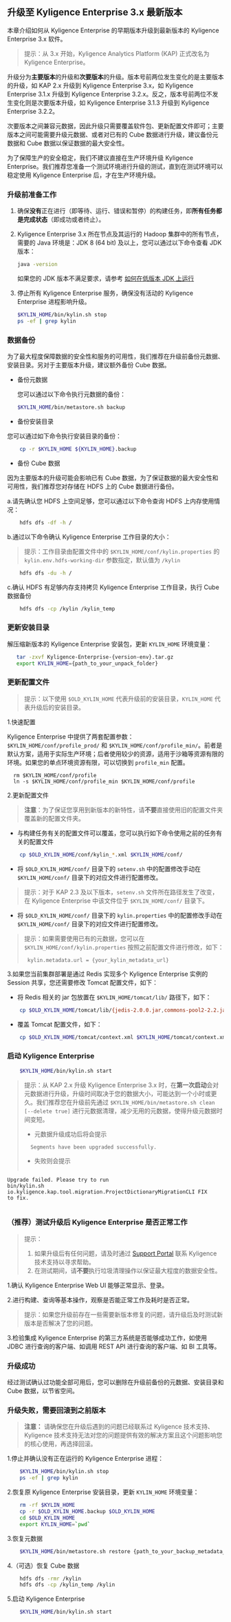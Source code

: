 ## 升级至 Kyligence Enterprise 3.x 最新版本

本章介绍如何从 Kyligence Enterprise 的早期版本升级到最新版本的 Kyligence Enterprise 3.x 软件。

> 提示：从 3.x 开始，Kyligence Analytics Platform (KAP) 正式改名为 Kyligence Enterprise。

升级分为**主要版本**的升级和**次要版本**的升级。版本号前两位发生变化的是主要版本的升级，如 KAP 2.x 升级到 Kyligence Enterprise 3.x，如 Kyligence Enterprise 3.1.x 升级到 Kyligence Enterprise 3.2.x。反之，版本号前两位不发生变化则是次要版本升级，如 Kyligence Enterprise 3.1.3 升级到 Kyligence Enterprise 3.2.2。

次要版本之间兼容元数据，因此升级只需要覆盖软件包、更新配置文件即可；主要版本之间可能需要升级元数据、或者对已有的 Cube 数据进行升级，建议备份元数据和 Cube 数据以保证数据的最大安全性。

为了保障生产的安全稳定，我们不建议直接在生产环境升级 Kyligence Enterprise。我们推荐您准备一个测试环境进行升级的测试，直到在测试环境可以稳定使用 Kyligence Enterprise 后，才在生产环境升级。



### 升级前准备工作

1. 确保**没有**正在进行（即等待、运行、错误和暂停）的构建任务，即**所有任务都是完成状态**（即成功或者终止）。

2. Kyligence Enterprise 3.x 所在节点及其运行的 Hadoop 集群中的所有节点，需要的 Java 环境是：JDK 8 (64 bit) 及以上，您可以通过以下命令查看 JDK 版本：

   ```bash
   java -version
   ```

   如果您的 JDK 版本不满足要求，请参考 [如何在低版本 JDK 上运行](../../appendix/run_on_jdk7.cn.md)

3. 停止所有 Kyligence Enterprise 服务，确保没有活动的 Kyligence Enterprise 进程影响升级。

   ```sh
   $KYLIN_HOME/bin/kylin.sh stop
   ps -ef | grep kylin
   ```



### 数据备份

为了最大程度保障数据的安全性和服务的可用性，我们推荐在升级前备份元数据、安装目录。另对于主要版本升级，建议额外备份 Cube 数据。

- 备份元数据

  您可以通过以下命令执行元数据的备份：

  ```sh
  $KYLIN_HOME/bin/metastore.sh backup
  ```

- 备份安装目录

您可以通过如下命令执行安装目录的备份：

```sh
	cp -r $KYLIN_HOME ${KYLIN_HOME}.backup
```

- 备份 Cube 数据

因为主要版本的升级可能会影响已有 Cube 数据，为了保证数据的最大安全性和可用性，我们推荐您对存储在 HDFS 上的 Cube 数据进行备份。

a.请先确认您 HDFS 上空间足够，您可以通过以下命令查询 HDFS 上内存使用情况：

```sh
	hdfs dfs -df -h /
```

b.通过以下命令确认 Kyligence Enterprise 工作目录的大小：

> 提示：工作目录由配置文件中的 `$KYLIN_HOME/conf/kylin.properties` 的 `kylin.env.hdfs-working-dir` 参数指定，默认值为 `/kylin`

```sh
	hdfs dfs -du -h /
```

c.确认 HDFS 有足够内存支持拷贝 Kyligence Enterprise 工作目录，执行 Cube 数据备份

```sh
	hdfs dfs -cp /kylin /kylin_temp
```



### 更新安装目录

解压缩新版本的 Kyligence Enterprise 安装包，更新 `KYLIN_HOME` 环境变量：

```sh
   tar -zxvf Kyligence-Enterprise-{version-env}.tar.gz
   export KYLIN_HOME={path_to_your_unpack_folder}
```



### 更新配置文件

> 提示：以下使用 `$OLD_KYLIN_HOME` 代表升级前的安装目录，`KYLIN_HOME` 代表升级后的安装目录。

1.快速配置

Kyligence Enterprise 中提供了两套配置参数：`$KYLIN_HOME/conf/profile_prod/` 和 `$KYLIN_HOME/conf/profile_min/`。前者是默认方案，适用于实际生产环境；后者使用较少的资源，适用于沙箱等资源有限的环境。如果您的单点环境资源有限，可以切换到 `profile_min` 配置。

```shell
  rm $KYLIN_HOME/conf/profile
  ln -s $KYLIN_HOME/conf/profile_min $KYLIN_HOME/conf/profile
```

2.更新配置文件

> **注意**：为了保证您享用到新版本的新特性，请**不要**直接使用旧的配置文件夹覆盖新的配置文件夹。

* 与构建任务有关的配置文件可以覆盖，您可以执行如下命令使用之前的任务有关的配置文件

```sh
	cp $OLD_KYLIN_HOME/conf/kylin_*.xml $KYLIN_HOME/conf/
```

* 将 `$OLD_KYLIN_HOME/conf/` 目录下的 `setenv.sh` 中的配置修改手动在 `$KYLIN_HOME/conf/` 目录下的对应文件进行配置修改。

> 提示：对于 KAP 2.3 及以下版本，`setenv.sh` 文件所在路径发生了改变，在 Kyligence Enterprise 中该文件位于 `$KYLIN_HOME/conf/` 目录下。

* 将 `$OLD_KYLIN_HOME/conf/` 目录下的 `kylin.properties` 中的配置修改手动在 `$KYLIN_HOME/conf/` 目录下的对应文件进行配置修改。

> 提示：如果需要使用已有的元数据，您可以在 `$KYLIN_HOME/conf/kylin.properties` 按照之前配置文件进行修改，如下：
>
>```properties
>  kylin.metadata.url = {your_kylin_metadata_url}
>```

3.如果您当前集群部署是通过 Redis 实现多个 Kyligence Enterprise 实例的 Session 共享，您还需要修改 Tomcat 配置文件，如下：

* 将 Redis 相关的 jar 包放置在 `$KYLIN_HOME/tomcat/lib/` 路径下，如下：

```sh
	cp $OLD_KYLIN_HOME/tomcat/lib/{jedis-2.0.0.jar,commons-pool2-2.2.jar,tomcat-redis-session-manager-1.2-tomcat-7-java-7.jar} $KYLIN_HOME/tomcat/lib/
```

* 覆盖 Tomcat 配置文件，如下：

```sh
	cp $OLD_KYLIN_HOME/tomcat/context.xml $KYLIN_HOME/tomcat/context.xml
```



### 启动 Kyligence Enterprise


```sh
	$KYLIN_HOME/bin/kylin.sh start
```

> 提示：从 KAP 2.x 升级 Kyligence Enterprise 3.x 时，在**第一次启动**会对元数据进行升级，升级时间取决于您的数据大小，可能达到一个小时或更久。我们推荐您在升级前先通过 `$KYLIN_HOME/bin/metastore.sh clean [--delete true]` 进行元数据清理，减少无用的元数据，使得升级元数据时间变短。
> * 元数据升级成功后将会提示
>```
>	Segments have been upgraded successfully.
>```
> * 失败则会提示
> ```
	Upgrade failed. Please try to run
	bin/kylin.sh io.kyligence.kap.tool.migration.ProjectDictionaryMigrationCLI FIX
	to fix.
> ```



### （推荐）测试升级后 Kyligence Enterprise 是否正常工作

> 提示：
> 1) 如果升级后有任何问题，请及时通过 [Support Portal](https://support.kyligence.io/#/) 联系 Kyligence 技术支持以寻求帮助。
> 2) 在测试期间，请**不要**执行垃圾清理操作以保证最大程度的数据安全性。

1.确认 Kyligence Enterprise Web UI 能够正常显示、登录。

2.进行构建、查询等基本操作，观察是否能正常工作及耗时是否正常。

> 提示：如果您升级前存在一些需要新版本修复的问题，请升级后及时测试新版本是否解决了您的问题。

3.检验集成 Kyligence Enterprise 的第三方系统是否能够成功工作，如使用 JDBC 进行查询的客户端、如调用 REST API 进行查询的客户端、如 BI 工具等。



### 升级成功

经过测试确认过功能全部可用后，您可以删除在升级前备份的元数据、安装目录和 Cube 数据，以节省空间。



### 升级失败，需要回滚到之前版本

> **注意：** 请确保您在升级后遇到的问题已经联系过 Kyligence 技术支持、 Kyligence 技术支持无法对您的问题提供有效的解决方案且这个问题影响您的核心使用，再选择回滚。

1.停止并确认没有正在运行的 Kyligence Enterprise 进程：

```sh
	$KYLIN_HOME/bin/kylin.sh stop
	ps -ef | grep kylin
```

2.恢复原 Kyligence Enterprise 安装目录，更新 `KYLIN_HOME` 环境变量：

```sh
	rm -rf $KYLIN_HOME
	cp -r $OLD_KYLIN_HOME.backup $OLD_KYLIN_HOME
	cd $OLD_KYLIN_HOME
	export KYLIN_HOME=`pwd`
```

3.恢复元数据

```sh
	$KYLIN_HOME/bin/metastore.sh restore {path_to_your_backup_metadata_folder}
```


4.（可选）恢复 Cube 数据

```sh
	hdfs dfs -rmr /kylin
	hdfs dfs -cp /kylin_temp /kylin
```


5.启动 Kyligence Enterprise

```sh
	$KYLIN_HOME/bin/kylin.sh start
```



